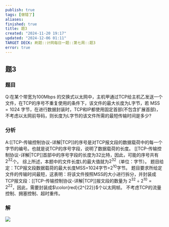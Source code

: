 ```yaml
---
publish: true
tags: [做错了]
aliases: 
finished: true
title: 题3
created: "2024-11-20 19:17"
updated: "2024-12-06 01:11"
TARGET DECK: 刷题::计网每日一题::第七周::题3
error: true
---
```

## 题3
### 题目
Q:在某个带宽为100Mbps 的交换式以太网中，主机甲通过TCP给主机乙发送一个文件，在TCP的序号不重复使用的条件下，该文件的最大长度为L字节，若 $\mathrm{MSS}{=}1024$ 字节，在进行数据封装时，TCP和IP都使用固定首部(不包含扩展首部)，不考虑以太网前导码，则长度为L字节的该文件所需的最短传输时间是多少?
### 分析
A:[[TCP-传输控制协议-详解|TCP]]的序号是对TCP报文段的数据载荷中的每一个字节的编号。也就是说TCP的序号字段，说明了数据载荷的长度。
[[TCP-传输控制协议-详解|TCP]]首部中的序号字段的长度为32比特，因此，可能的序号共有$2^{32}$个。
综上所述，本题中的文件长度L的最大值就为$2^{32}$（单位：字节）。
题目给定：TCP报文段数据载荷的最大长度MSS=$1024$字节=$2^{10}$字节。
题目要求所给定文件的传输时间最短，这表明：将该文件按照MSS的大小进行拆分，并封装成TCP报文段：[[TCP-传输控制协议-详解|TCP]]报文段的数量为 $2^{32}\div2^{10}=2^{22}$，因此，需要封装成$\color{red}{2^{22}}$个以太网帧。
不考虑TCP的流量控制、拥塞控制、超时重传。
### 解
![](https://img.hwenyi.tech/202411241146681.webp)
